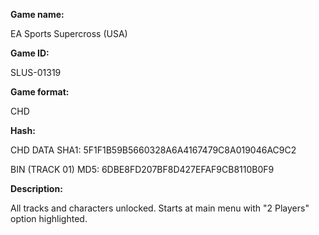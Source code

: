 **Game name:**

EA Sports Supercross (USA)

**Game ID:**

SLUS-01319

**Game format:**

CHD

**Hash:**

CHD DATA SHA1: 5F1F1B59B5660328A6A4167479C8A019046AC9C2

BIN (TRACK 01) MD5: 6DBE8FD207BF8D427EFAF9CB8110B0F9

**Description:**

All tracks and characters unlocked. Starts at main menu with "2 Players" option highlighted.